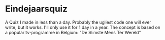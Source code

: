 # Eindejaarsquiz
A Quiz I made in less than a day. Probably the ugliest code one will ever write, but it works. I'll only use it for 1 day in a year.
The concept is based on a popular tv-programme in Belgium: "De Slimste Mens Ter Wereld"
